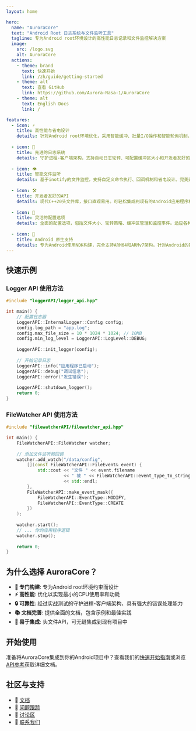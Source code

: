 ```yaml
---
layout: home

hero:
  name: "AuroraCore"
  text: "Android Root 日志系统与文件监听工具"
  tagline: 专为Android root环境设计的高性能日志记录和文件监控解决方案
  image:
    src: /logo.svg
    alt: AuroraCore
  actions:
    - theme: brand
      text: 快速开始
      link: /zh/guide/getting-started
    - theme: alt
      text: 查看 GitHub
      link: https://github.com/Aurora-Nasa-1/AuroraCore
    - theme: alt
      text: English Docs
      link: /

features:
  - icon: ⚡
    title: 高性能与省电设计
    details: 针对Android root环境优化，采用智能缓冲、批量I/O操作和智能轮询机制，最大限度减少CPU使用率和功耗。
    
  - icon: 📝
    title: 先进的日志系统
    details: 守护进程-客户端架构，支持自动日志轮转、可配置缓冲区大小和开发者友好的API。支持多种日志级别和自定义格式。
    
  - icon: 👁️
    title: 智能文件监听
    details: 基于inotify的文件监控，支持自定义命令执行、回调机制和省电设计。完美适用于实时文件系统监控。
    
  - icon: 🛠️
    title: 开发者友好的API
    details: 现代C++20头文件库，接口直观易用。可轻松集成到现有的Android应用程序和系统服务中。
    
  - icon: 🔧
    title: 灵活的配置选项
    details: 全面的配置选项，包括文件大小、轮转策略、缓冲区管理和监控事件。适应各种使用场景。
    
  - icon: 📱
    title: Android 原生支持
    details: 专为Android使用NDK构建，完全支持ARM64和ARMv7架构。针对Android的独特约束和要求进行优化。
---
```


## 快速示例

### Logger API 使用方法

```cpp
#include "loggerAPI/logger_api.hpp"

int main() {
    // 配置日志器
    LoggerAPI::InternalLogger::Config config;
    config.log_path = "app.log";
    config.max_file_size = 10 * 1024 * 1024; // 10MB
    config.min_log_level = LoggerAPI::LogLevel::DEBUG;
    
    LoggerAPI::init_logger(config);
    
    // 开始记录日志
    LoggerAPI::info("应用程序已启动");
    LoggerAPI::debug("调试信息");
    LoggerAPI::error("发生错误");
    
    LoggerAPI::shutdown_logger();
    return 0;
}
```

### FileWatcher API 使用方法

```cpp
#include "filewatcherAPI/filewatcher_api.hpp"

int main() {
    FileWatcherAPI::FileWatcher watcher;
    
    // 添加文件监听和回调
    watcher.add_watch("/data/config", 
        [](const FileWatcherAPI::FileEvent& event) {
            std::cout << "文件 " << event.filename 
                      << " 被 " << FileWatcherAPI::event_type_to_string(event.type) 
                      << std::endl;
        },
        FileWatcherAPI::make_event_mask({
            FileWatcherAPI::EventType::MODIFY,
            FileWatcherAPI::EventType::CREATE
        })
    );
    
    watcher.start();
    // ... 你的应用程序逻辑
    watcher.stop();
    
    return 0;
}
```

## 为什么选择 AuroraCore？

- **🎯 专门构建**: 专为Android root环境约束而设计
- **⚡ 高性能**: 优化以实现最小的CPU使用率和功耗
- **🔒 可靠性**: 经过实战测试的守护进程-客户端架构，具有强大的错误处理能力
- **📚 文档完善**: 提供全面的文档，包含示例和最佳实践
- **🚀 易于集成**: 头文件API，可无缝集成到现有项目中

## 开始使用

准备将AuroraCore集成到你的Android项目中？查看我们的[快速开始指南](/zh/guide/getting-started)或浏览[API参考](/zh/api/logger-api)获取详细文档。

## 社区与支持

- 📖 [文档](/zh/guide/introduction)
- 🐛 [问题跟踪](https://github.com/Aurora-Nasa-1/AuroraCore/issues)
- 💬 [讨论区](https://github.com/Aurora-Nasa-1/AuroraCore/discussions)
- 📧 [联系我们](mailto:support@Aurora-Nasa-1.com)